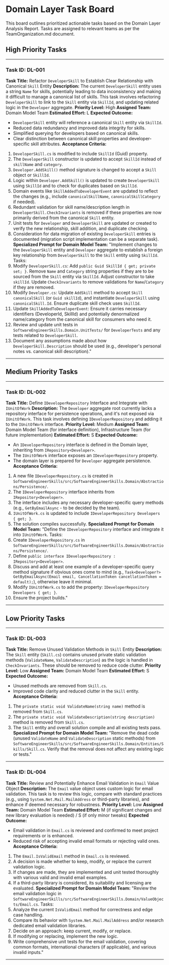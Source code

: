 # Domain Layer Task Board

This board outlines prioritized actionable tasks based on the Domain Layer Analysis Report. Tasks are assigned to relevant teams as per the TeamOrganization.md document.

## High Priority Tasks

---

### Task ID: DL-001
**Task Title:** Refactor `DeveloperSkill` to Establish Clear Relationship with Canonical `Skill` Entity
**Description:** The current `DeveloperSkill` entity uses a string `Name` for skills, potentially leading to data inconsistency and making it difficult to manage a canonical list of skills. This task involves refactoring `DeveloperSkill` to link to the `Skill` entity via `SkillId`, and updating related logic in the `Developer` aggregate.
**Priority Level:** High
**Assigned Team:** Domain Model Team
**Estimated Effort:** L
**Expected Outcome:**
*   `DeveloperSkill` entity will reference a canonical `Skill` entity via `SkillId`.
*   Reduced data redundancy and improved data integrity for skills.
*   Simplified querying for developers based on canonical skills.
*   Clear distinction between canonical skill properties and developer-specific skill attributes.
**Acceptance Criteria:**
1.  `DeveloperSkill.cs` is modified to include `SkillId` (Guid) property.
2.  The `DeveloperSkill` constructor is updated to accept `SkillId` instead of `skillName` and `category`.
3.  `Developer.AddSkill()` method signature is changed to accept a `Skill` object or `SkillId`.
4.  Logic within `Developer.AddSkill()` is updated to create `DeveloperSkill` using `SkillId` and to check for duplicates based on `SkillId`.
5.  Domain events like `SkillAddedToDeveloperEvent` are updated to reflect the changes (e.g., include `canonicalSkillName`, `canonicalSkillCategory` if needed).
6.  Redundant validation for skill name/description length in `DeveloperSkill.CheckInvariants` is removed if these properties are now primarily derived from the canonical `Skill` entity.
7.  Unit tests for `Developer` and `DeveloperSkill` are updated or created to verify the new relationship, skill addition, and duplicate checking.
8.  Consideration for data migration of existing `DeveloperSkill` entries is documented (migration script implementation can be a separate task).
**Specialized Prompt for Domain Model Team:**
"Implement changes to the `DeveloperSkill` entity and `Developer` aggregate to establish a foreign key relationship from `DeveloperSkill` to the `Skill` entity using `SkillId`.
Tasks:
1.  Modify `DeveloperSkill.cs`: Add `public Guid SkillId { get; private set; }`. Remove `Name` and `Category` string properties if they are to be sourced from the `Skill` entity via `SkillId`. Adjust constructor to take `skillId`. Update `CheckInvariants` to remove validations for `Name`/`Category` if they are removed.
2.  Modify `Developer.cs`: Update `AddSkill` method to accept `Skill canonicalSkill` (or `Guid skillId`), and instantiate `DeveloperSkill` using `canonicalSkill.Id`. Ensure duplicate skill check uses `SkillId`.
3.  Update `SkillAddedToDeveloperEvent`: Ensure it carries necessary identifiers (DeveloperId, SkillId) and potentially denormalized name/category from the canonical skill for consumers who need it.
4.  Review and update unit tests in `SoftwareEngineerSkills.Domain.UnitTests/` for `DeveloperTests` and any tests related to `DeveloperSkill`.
5.  Document any assumptions made about how `DeveloperSkill.Description` should be used (e.g., developer's personal notes vs. canonical skill description)."

---

## Medium Priority Tasks

---

### Task ID: DL-002
**Task Title:** Define `IDeveloperRepository` Interface and Integrate with `IUnitOfWork`
**Description:** The `Developer` aggregate root currently lacks a repository interface for persistence operations, and it's not exposed via `IUnitOfWork`. This task involves defining `IDeveloperRepository` and adding it to the `IUnitOfWork` interface.
**Priority Level:** Medium
**Assigned Team:** Domain Model Team (for interface definition), Infrastructure Team (for future implementation)
**Estimated Effort:** S
**Expected Outcome:**
*   An `IDeveloperRepository` interface is defined in the Domain layer, inheriting from `IRepository<Developer>`.
*   The `IUnitOfWork` interface exposes an `IDeveloperRepository` property.
*   The domain layer is prepared for `Developer` aggregate persistence.
**Acceptance Criteria:**
1.  A new file `IDeveloperRepository.cs` is created in `SoftwareEngineerSkills/src/SoftwareEngineerSkills.Domain/Abstractions/Persistence/`.
2.  The `IDeveloperRepository` interface inherits from `IRepository<Developer>`.
3.  The interface includes any necessary developer-specific query methods (e.g., `GetByEmailAsync` - to be decided by the team).
4.  `IUnitOfWork.cs` is updated to include `IDeveloperRepository Developers { get; }`.
5.  The solution compiles successfully.
**Specialized Prompt for Domain Model Team:**
"Define the `IDeveloperRepository` interface and integrate it into `IUnitOfWork`.
Tasks:
1.  Create `IDeveloperRepository.cs` in `SoftwareEngineerSkills/src/SoftwareEngineerSkills.Domain/Abstractions/Persistence/`.
2.  Define `public interface IDeveloperRepository : IRepository<Developer>`.
3.  Discuss and add at least one example of a developer-specific query method signature if obvious ones come to mind (e.g., `Task<Developer?> GetByEmailAsync(Email email, CancellationToken cancellationToken = default);`), otherwise leave it minimal.
4.  Modify `IUnitOfWork.cs` to add the property: `IDeveloperRepository Developers { get; }`.
5.  Ensure the project builds."

---

## Low Priority Tasks

---

### Task ID: DL-003
**Task Title:** Remove Unused Validation Methods in `Skill` Entity
**Description:** The `Skill` entity (`Skill.cs`) contains unused private static validation methods (`ValidateName`, `ValidateDescription`) as the logic is handled in `CheckInvariants`. These should be removed to reduce code clutter.
**Priority Level:** Low
**Assigned Team:** Domain Model Team
**Estimated Effort:** S
**Expected Outcome:**
*   Unused methods are removed from `Skill.cs`.
*   Improved code clarity and reduced clutter in the `Skill` entity.
**Acceptance Criteria:**
1.  The `private static void ValidateName(string name)` method is removed from `Skill.cs`.
2.  The `private static void ValidateDescription(string description)` method is removed from `Skill.cs`.
3.  The `Skill` entity and overall solution compile and all existing tests pass.
**Specialized Prompt for Domain Model Team:**
"Remove the dead code (unused `ValidateName` and `ValidateDescription` static methods) from `SoftwareEngineerSkills/src/SoftwareEngineerSkills.Domain/Entities/Skills/Skill.cs`. Verify that the removal does not affect any existing logic or tests."

---

### Task ID: DL-004
**Task Title:** Review and Potentially Enhance Email Validation in `Email` Value Object
**Description:** The `Email` value object uses custom logic for email validation. This task is to review this logic, compare with standard practices (e.g., using `System.Net.Mail.MailAddress` or third-party libraries), and enhance if deemed necessary for robustness.
**Priority Level:** Low
**Assigned Team:** Domain Model Team
**Estimated Effort:** M (if significant changes and new library evaluation is needed) / S (if only minor tweaks)
**Expected Outcome:**
*   Email validation in `Email.cs` is reviewed and confirmed to meet project requirements or is enhanced.
*   Reduced risk of accepting invalid email formats or rejecting valid ones.
**Acceptance Criteria:**
1.  The `Email.IsValidEmail` method in `Email.cs` is reviewed.
2.  A decision is made whether to keep, modify, or replace the current validation logic.
3.  If changes are made, they are implemented and unit tested thoroughly with various valid and invalid email examples.
4.  If a third-party library is considered, its suitability and licensing are evaluated.
**Specialized Prompt for Domain Model Team:**
"Review the email validation logic in `SoftwareEngineerSkills/src/SoftwareEngineerSkills.Domain/ValueObjects/Email.cs`.
Tasks:
1.  Analyze the current `IsValidEmail` method for correctness and edge case handling.
2.  Compare its behavior with `System.Net.Mail.MailAddress` and/or research dedicated email validation libraries.
3.  Decide on an approach: keep current, modify, or replace.
4.  If modifying or replacing, implement the new logic.
5.  Write comprehensive unit tests for the email validation, covering common formats, international characters (if applicable), and various invalid inputs."

---

